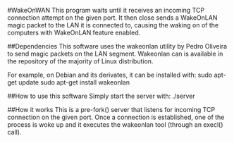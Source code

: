#WakeOnWAN
This program waits until it receives an incoming TCP connection attempt on the 
given port. It then close sends a WakeOnLAN magic packet to the LAN it is 
connected to, causing the waking on of the computers with WakeOnLAN feature 
enabled.

##Dependencies
This software uses the wakeonlan utility by Pedro Oliveira to send magic
packets on the LAN segment. Wakeonlan can is available in the repository of
the majority of Linux distribution.

For example, on Debian and its derivates, it can be installed with:
	sudo apt-get update
	sudo apt-get install wakeonlan

##How to use this software
Simply start the server with:
	./server <mac-address> <listening-port>

##How it works
This is a pre-fork() server that listens for incoming TCP connection on the
given port. Once a connection is established, one of the process is woke up and
it executes the wakeonlan tool (through an execl() call).
